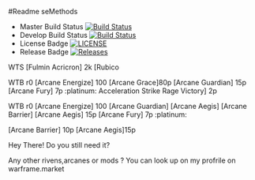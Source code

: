 #Readme seMethods
* Master Build Status [![Build Status](https://travis-ci.org/KyawZawLwin/project.svg?branch=master)](https://travis-ci.org/KyawZawLwin/project)
* Develop Build Status [![Build Status](https://travis-ci.org/KyawZawLwin/project.svg?branch=develop)](https://travis-ci.org/kevin-chalmers/sem)
* License Badge [![LICENSE](https://img.shields.io/github/license/KyawZawLwin/project.svg?style=flat-square)](https://github.com/KyawZawLwin/project/LICENSE)
* Release Badge [![Releases](https://img.shields.io/github/release/KyawZawLwin/project/all.svg?style=flat-square)](https://github.com/KyawZawLwin/project/releases)




 WTS [Fulmin Acricron] 2k [Rubico 

WTB r0 [Arcane Energize] 100 [Arcane Grace]80p   [Arcane Guardian] 15p [Arcane Fury] 7p :platinum: Acceleration Strike Rage Victory] 2p 

WTB r0 [Arcane Energize] 100    [Arcane Guardian] [Arcane Aegis] [Arcane Barrier] [Arcane Aegis] 15p [Arcane Fury] 7p  :platinum:


 [Arcane Barrier] 10p [Arcane Aegis]15p

Hey There! Do you still need it?

Any other rivens,arcanes or mods ? You can look up on my profrile on warframe.market
